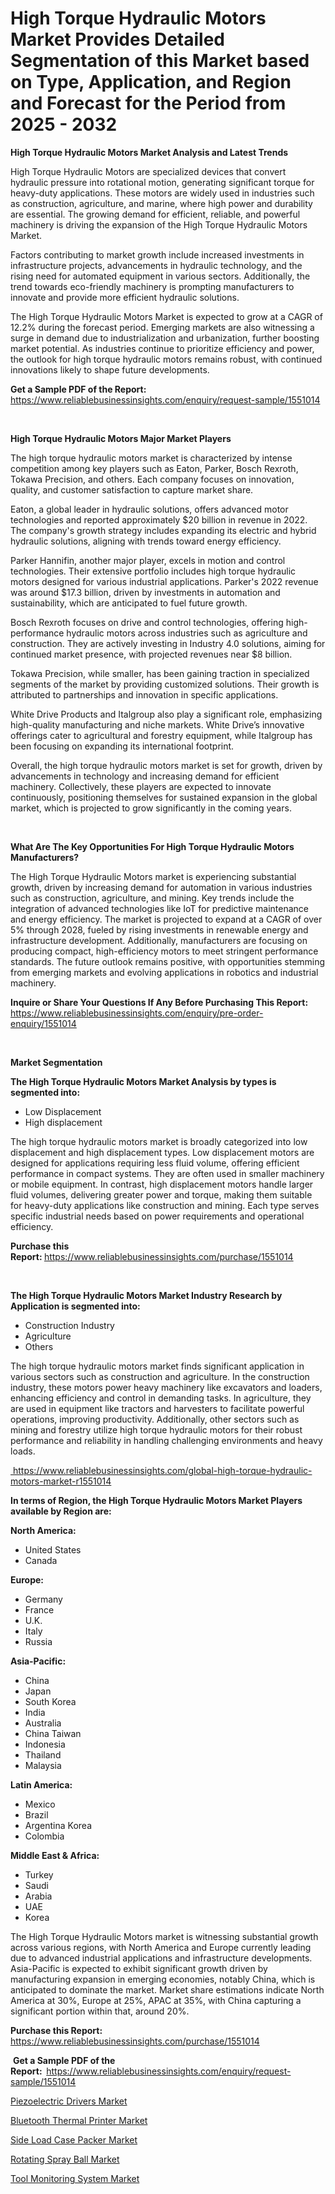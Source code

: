 <p><h1>High Torque Hydraulic Motors Market Provides Detailed Segmentation of this Market based on Type, Application, and Region and Forecast for the Period from 2025 - 2032</h1></p><p><strong>High Torque Hydraulic Motors Market Analysis and Latest Trends</strong></p>
<p><p>High Torque Hydraulic Motors are specialized devices that convert hydraulic pressure into rotational motion, generating significant torque for heavy-duty applications. These motors are widely used in industries such as construction, agriculture, and marine, where high power and durability are essential. The growing demand for efficient, reliable, and powerful machinery is driving the expansion of the High Torque Hydraulic Motors Market. </p><p>Factors contributing to market growth include increased investments in infrastructure projects, advancements in hydraulic technology, and the rising need for automated equipment in various sectors. Additionally, the trend towards eco-friendly machinery is prompting manufacturers to innovate and provide more efficient hydraulic solutions. </p><p>The High Torque Hydraulic Motors Market is expected to grow at a CAGR of 12.2% during the forecast period. Emerging markets are also witnessing a surge in demand due to industrialization and urbanization, further boosting market potential. As industries continue to prioritize efficiency and power, the outlook for high torque hydraulic motors remains robust, with continued innovations likely to shape future developments.</p></p>
<p><strong>Get a Sample PDF of the Report:&nbsp;</strong> <a href="https://www.reliablebusinessinsights.com/enquiry/request-sample/1551014?utm_campaign=118&utm_medium=2&utm_source=Github&utm_content=ia&utm_term=16022025&utm_id=high-torque-hydraulic-motors">https://www.reliablebusinessinsights.com/enquiry/request-sample/1551014</a></p>
<p>&nbsp;</p>
<p><strong>High Torque Hydraulic Motors Major Market Players</strong></p>
<p><p>The high torque hydraulic motors market is characterized by intense competition among key players such as Eaton, Parker, Bosch Rexroth, Tokawa Precision, and others. Each company focuses on innovation, quality, and customer satisfaction to capture market share.</p><p>Eaton, a global leader in hydraulic solutions, offers advanced motor technologies and reported approximately $20 billion in revenue in 2022. The company's growth strategy includes expanding its electric and hybrid hydraulic solutions, aligning with trends toward energy efficiency.</p><p>Parker Hannifin, another major player, excels in motion and control technologies. Their extensive portfolio includes high torque hydraulic motors designed for various industrial applications. Parker's 2022 revenue was around $17.3 billion, driven by investments in automation and sustainability, which are anticipated to fuel future growth.</p><p>Bosch Rexroth focuses on drive and control technologies, offering high-performance hydraulic motors across industries such as agriculture and construction. They are actively investing in Industry 4.0 solutions, aiming for continued market presence, with projected revenues near $8 billion.</p><p>Tokawa Precision, while smaller, has been gaining traction in specialized segments of the market by providing customized solutions. Their growth is attributed to partnerships and innovation in specific applications.</p><p>White Drive Products and Italgroup also play a significant role, emphasizing high-quality manufacturing and niche markets. White Drive’s innovative offerings cater to agricultural and forestry equipment, while Italgroup has been focusing on expanding its international footprint.</p><p>Overall, the high torque hydraulic motors market is set for growth, driven by advancements in technology and increasing demand for efficient machinery. Collectively, these players are expected to innovate continuously, positioning themselves for sustained expansion in the global market, which is projected to grow significantly in the coming years.</p></p>
<p>&nbsp;</p>
<p><strong>What Are The Key Opportunities For High Torque Hydraulic Motors Manufacturers?</strong></p>
<p><p>The High Torque Hydraulic Motors market is experiencing substantial growth, driven by increasing demand for automation in various industries such as construction, agriculture, and mining. Key trends include the integration of advanced technologies like IoT for predictive maintenance and energy efficiency. The market is projected to expand at a CAGR of over 5% through 2028, fueled by rising investments in renewable energy and infrastructure development. Additionally, manufacturers are focusing on producing compact, high-efficiency motors to meet stringent performance standards. The future outlook remains positive, with opportunities stemming from emerging markets and evolving applications in robotics and industrial machinery.</p></p>
<p><strong>Inquire or Share Your Questions If Any Before Purchasing This Report:</strong> <a href="https://www.reliablebusinessinsights.com/enquiry/pre-order-enquiry/1551014?utm_campaign=118&utm_medium=2&utm_source=Github&utm_content=ia&utm_term=16022025&utm_id=high-torque-hydraulic-motors">https://www.reliablebusinessinsights.com/enquiry/pre-order-enquiry/1551014</a></p>
<p>&nbsp;</p>
<p><strong>Market Segmentation</strong></p>
<p><strong>The High Torque Hydraulic Motors Market Analysis by types is segmented into:</strong></p>
<p><ul><li>Low Displacement</li><li>High displacement</li></ul></p>
<p><p>The high torque hydraulic motors market is broadly categorized into low displacement and high displacement types. Low displacement motors are designed for applications requiring less fluid volume, offering efficient performance in compact systems. They are often used in smaller machinery or mobile equipment. In contrast, high displacement motors handle larger fluid volumes, delivering greater power and torque, making them suitable for heavy-duty applications like construction and mining. Each type serves specific industrial needs based on power requirements and operational efficiency.</p></p>
<p><strong>Purchase this Report:&nbsp;</strong><a href="https://www.reliablebusinessinsights.com/purchase/1551014?utm_campaign=118&utm_medium=2&utm_source=Github&utm_content=ia&utm_term=16022025&utm_id=high-torque-hydraulic-motors">https://www.reliablebusinessinsights.com/purchase/1551014</a></p>
<p>&nbsp;</p>
<p><strong>The High Torque Hydraulic Motors Market Industry Research by Application is segmented into:</strong></p>
<p><ul><li>Construction Industry</li><li>Agriculture</li><li>Others</li></ul></p>
<p><p>The high torque hydraulic motors market finds significant application in various sectors such as construction and agriculture. In the construction industry, these motors power heavy machinery like excavators and loaders, enhancing efficiency and control in demanding tasks. In agriculture, they are used in equipment like tractors and harvesters to facilitate powerful operations, improving productivity. Additionally, other sectors such as mining and forestry utilize high torque hydraulic motors for their robust performance and reliability in handling challenging environments and heavy loads.</p></p>
<p><a href="https://www.reliablebusinessinsights.com/global-high-torque-hydraulic-motors-market-r1551014?utm_campaign=118&utm_medium=2&utm_source=Github&utm_content=ia&utm_term=16022025&utm_id=high-torque-hydraulic-motors">&nbsp;https://www.reliablebusinessinsights.com/global-high-torque-hydraulic-motors-market-r1551014</a></p>
<p><strong>In terms of Region, the High Torque Hydraulic Motors Market Players available by Region are:</strong></p>
<p>
    <p> <strong> North America: </strong>
        <ul>
            <li>United States</li>
            <li>Canada</li>
        </ul>
        </p> 
    <p> <strong> Europe: </strong>
        <ul>
            <li>Germany</li>
            <li>France</li>
            <li>U.K.</li>
            <li>Italy</li>
            <li>Russia</li>
        </ul>
        </p> 
    <p> <strong> Asia-Pacific: </strong>
        <ul>
            <li>China</li>
            <li>Japan</li>
            <li>South Korea</li>
            <li>India</li>
            <li>Australia</li>
            <li>China Taiwan</li>
            <li>Indonesia</li>
            <li>Thailand</li>
            <li>Malaysia</li>
        </ul>
        </p> 
    <p> <strong> Latin America: </strong>
        <ul>
            <li>Mexico</li>
            <li>Brazil</li>
            <li>Argentina Korea</li>
            <li>Colombia</li>
        </ul>
        </p> 
    <p> <strong> Middle East & Africa: </strong>
        <ul>
            <li>Turkey</li>
            <li>Saudi</li>
            <li>Arabia</li>
            <li>UAE</li>
            <li>Korea</li>
        </ul>
    </p>
    </p>
<p><p>The High Torque Hydraulic Motors market is witnessing substantial growth across various regions, with North America and Europe currently leading due to advanced industrial applications and infrastructure developments. Asia-Pacific is expected to exhibit significant growth driven by manufacturing expansion in emerging economies, notably China, which is anticipated to dominate the market. Market share estimations indicate North America at 30%, Europe at 25%, APAC at 35%, with China capturing a significant portion within that, around 20%.</p></p>
<p><strong>Purchase this Report: </strong><a href="https://www.reliablebusinessinsights.com/purchase/1551014?utm_campaign=118&utm_medium=2&utm_source=Github&utm_content=ia&utm_term=16022025&utm_id=high-torque-hydraulic-motors">https://www.reliablebusinessinsights.com/purchase/1551014</a></p>
<p>&nbsp;<strong>Get a Sample PDF of the Report:&nbsp;&nbsp;</strong><a href="https://www.reliablebusinessinsights.com/enquiry/request-sample/1551014?utm_campaign=118&utm_medium=2&utm_source=Github&utm_content=ia&utm_term=16022025&utm_id=high-torque-hydraulic-motors">https://www.reliablebusinessinsights.com/enquiry/request-sample/1551014</a></p>
<p><strong></strong></p>
<p><p><a href="https://github.com/itayjedhe/Market-Research-Report-List-1/blob/main/piezoelectric-drivers-market.md?utm_campaign=118&utm_medium=2&utm_source=Github&utm_content=ia&utm_term=16022025&utm_id=high-torque-hydraulic-motors">Piezoelectric Drivers Market</a></p><p><a href="https://github.com/celpabembes/Market-Research-Report-List-1/blob/main/bluetooth-thermal-printer-market.md?utm_campaign=118&utm_medium=2&utm_source=Github&utm_content=ia&utm_term=16022025&utm_id=high-torque-hydraulic-motors">Bluetooth Thermal Printer Market</a></p><p><a href="https://github.com/sandoyjonet/Market-Research-Report-List-1/blob/main/side-load-case-packer-market.md?utm_campaign=118&utm_medium=2&utm_source=Github&utm_content=ia&utm_term=16022025&utm_id=high-torque-hydraulic-motors">Side Load Case Packer Market</a></p><p><a href="https://github.com/aoiniyaloz/Market-Research-Report-List-1/blob/main/rotating-spray-ball-market.md?utm_campaign=118&utm_medium=2&utm_source=Github&utm_content=ia&utm_term=16022025&utm_id=high-torque-hydraulic-motors">Rotating Spray Ball Market</a></p><p><a href="https://github.com/voetzeszuh/Market-Research-Report-List-1/blob/main/tool-monitoring-system-market.md?utm_campaign=118&utm_medium=2&utm_source=Github&utm_content=ia&utm_term=16022025&utm_id=high-torque-hydraulic-motors">Tool Monitoring System Market</a></p></p>